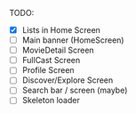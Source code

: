 TODO:
- [X] Lists in Home Screen
- [ ] Main banner (HomeScreen)
- [ ] MovieDetail Screen
- [ ] FullCast Screen
- [ ] Profile Screen
- [ ] Discover/Explore Screen
- [ ] Search bar / screen (maybe)
- [ ] Skeleton loader